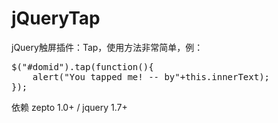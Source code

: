 jQueryTap
=========

jQuery触屏插件：Tap，使用方法非常简单，例：
<pre>
$("#domid").tap(function(){
	alert("You tapped me! -- by"+this.innerText);
});
</pre>
依赖 zepto 1.0+ / jquery 1.7+

